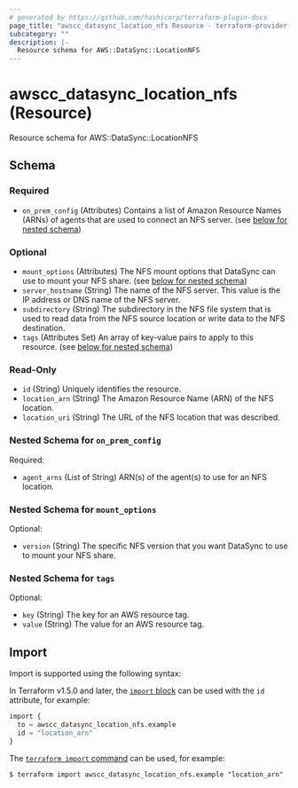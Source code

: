 ```yaml
---
# generated by https://github.com/hashicorp/terraform-plugin-docs
page_title: "awscc_datasync_location_nfs Resource - terraform-provider-awscc"
subcategory: ""
description: |-
  Resource schema for AWS::DataSync::LocationNFS
---
```


# awscc_datasync_location_nfs (Resource)

Resource schema for AWS::DataSync::LocationNFS



<!-- schema generated by tfplugindocs -->
## Schema

### Required

- `on_prem_config` (Attributes) Contains a list of Amazon Resource Names (ARNs) of agents that are used to connect an NFS server. (see [below for nested schema](#nestedatt--on_prem_config))

### Optional

- `mount_options` (Attributes) The NFS mount options that DataSync can use to mount your NFS share. (see [below for nested schema](#nestedatt--mount_options))
- `server_hostname` (String) The name of the NFS server. This value is the IP address or DNS name of the NFS server.
- `subdirectory` (String) The subdirectory in the NFS file system that is used to read data from the NFS source location or write data to the NFS destination.
- `tags` (Attributes Set) An array of key-value pairs to apply to this resource. (see [below for nested schema](#nestedatt--tags))

### Read-Only

- `id` (String) Uniquely identifies the resource.
- `location_arn` (String) The Amazon Resource Name (ARN) of the NFS location.
- `location_uri` (String) The URL of the NFS location that was described.

<a id="nestedatt--on_prem_config"></a>
### Nested Schema for `on_prem_config`

Required:

- `agent_arns` (List of String) ARN(s) of the agent(s) to use for an NFS location.


<a id="nestedatt--mount_options"></a>
### Nested Schema for `mount_options`

Optional:

- `version` (String) The specific NFS version that you want DataSync to use to mount your NFS share.


<a id="nestedatt--tags"></a>
### Nested Schema for `tags`

Optional:

- `key` (String) The key for an AWS resource tag.
- `value` (String) The value for an AWS resource tag.

## Import

Import is supported using the following syntax:

In Terraform v1.5.0 and later, the [`import` block](https://developer.hashicorp.com/terraform/language/import) can be used with the `id` attribute, for example:

```terraform
import {
  to = awscc_datasync_location_nfs.example
  id = "location_arn"
}
```

The [`terraform import` command](https://developer.hashicorp.com/terraform/cli/commands/import) can be used, for example:

```shell
$ terraform import awscc_datasync_location_nfs.example "location_arn"
```
